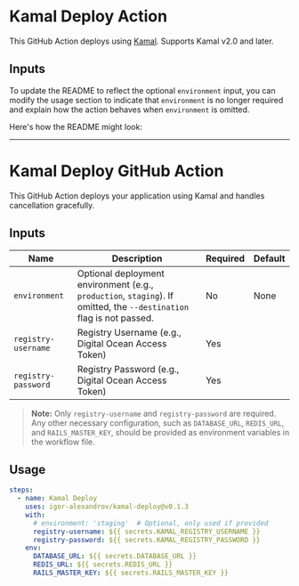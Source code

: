 # Kamal Deploy Action

This GitHub Action deploys using [Kamal](https://kamal-deploy.org/).
Supports Kamal v2.0 and later.

## Inputs

To update the README to reflect the optional `environment` input, you can modify the usage section to indicate that `environment` is no longer required and explain how the action behaves when `environment` is omitted.

Here's how the README might look:

---

# Kamal Deploy GitHub Action

This GitHub Action deploys your application using Kamal and handles cancellation gracefully.

## Inputs

| Name                     | Description                                                | Required | Default     |
|--------------------------|------------------------------------------------------------|----------|-------------|
| `environment`            | Optional deployment environment (e.g., `production`, `staging`). If omitted, the `--destination` flag is not passed. | No       | None        |
| `registry-username`| Registry Username (e.g., Digital Ocean Access Token) | Yes      |             |
| `registry-password`| Registry Password (e.g., Digital Ocean Access Token) | Yes      |             |

> **Note:** Only `registry-username` and `registry-password` are required. Any other necessary configuration, such as `DATABASE_URL`, `REDIS_URL`, and `RAILS_MASTER_KEY`, should be provided as environment variables in the workflow file.

## Usage

```yaml
steps:
  - name: Kamal Deploy
    uses: igor-alexandrov/kamal-deploy@v0.1.3
    with:
      # environment: 'staging'  # Optional, only used if provided
      registry-username: ${{ secrets.KAMAL_REGISTRY_USERNAME }}
      registry-password: ${{ secrets.KAMAL_REGISTRY_PASSWORD }}
    env:
      DATABASE_URL: ${{ secrets.DATABASE_URL }}
      REDIS_URL: ${{ secrets.REDIS_URL }}
      RAILS_MASTER_KEY: ${{ secrets.RAILS_MASTER_KEY }}
```